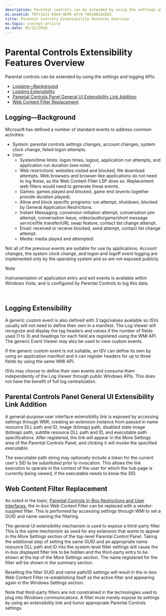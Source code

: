 ```yaml
---
description: Parental controls can be extended by using the settings and logging APIs.
ms.assetid: f0fc1b11-6de4-48f6-afc9-f05c8812d2bd
title: Parental Controls Extensibility Features Overview
ms.topic: concept-article
ms.date: 05/31/2018
---
```


# Parental Controls Extensibility Features Overview

Parental controls can be extended by using the settings and logging APIs.

-   [Logging—Background](/windows)
-   [Logging Extensibility](#logging-extensibility)
-   [Parental Controls Panel General UI Extensibility Link Addition](#parental-controls-panel-general-ui-extensibility-link-addition)
-   [Web Content Filter Replacement](#web-content-filter-replacement)

## Logging—Background

Microsoft has defined a number of standard events to address common activities:

-   System: parental controls settings changes, account changes, system clock change, failed logon attempts.
-   User:
    -   System/time limits: logon times, logout, application run attempts, and application run duration (see note).
    -   Web restrictions: websites visited and blocked, file download attempts. Web browsers and browser-like applications do not need to log these, as the Web Content Filter LSP does so. Replacement web filters would need to generate these events.
    -   Games: games played and blocked, game end (events together provide duration played).
    -   Allow and block specific programs: run attempt, shutdown, blocked by General Application Restrictions.
    -   Instant Messaging: conversion initiation attempt, conversation join attempt, conversation leave, video/audio/game/short message service/file transfer/URL swap feature, contact list change attempt.
    -   Email: received or receive blocked, send attempt, contact list change attempt.
    -   Media: media played and attempted.

Not all of the previous events are suitable for use by applications. Account changes, the system clock change, and logon and logoff event logging are implemented only by the operating system and so are not exposed publicly.

> [!Note]  
> Instrumentation of application entry and exit events is available within Windows Vista, and is configured by Parental Controls to log this data.

 

## Logging Extensibility

A generic custom event is also defined with 3 tags/values available so ISVs usually will not need to define their own in a manifest. The Log Viewer will recognize and display the tag headers and values if the number of fields used (1 to 3) and headings for each field are registered using the WMI API. The generic Event Viewer may also be used to view custom events.

If the generic custom event is not suitable, an ISV can define its own by using an application manifest and it can register headers for up to three fields by using the same WMI API.

ISVs may choose to define their own events and consume them independently of the Log Viewer through public Windows APIs. This does not have the benefit of full log centralization.

## Parental Controls Panel General UI Extensibility Link Addition

A general-purpose user interface extensibility link is exposed by accessing settings through WMI, creating an extension instance from passed in name resource DLL path and ID, image (bitmap) path, disabled state image (bitmap) path, subtitle resource DLL path and ID, and executable path specifications. After registered, the link will appear in the More Settings area of the Parental Controls Panel, and clicking it will invoke the specified executable.

The executable path string may optionally include a token for the current user's SID to be substituted prior to invocation. This allows the link execution to operate in the context of the user for which the hub page is currently being viewed, if the executable needs to know the SID.

## Web Content Filter Replacement

As noted in the topic, [Parental Controls In-Box Restrictions and User Interfaces](parental-controls-in-box-restrictions-and-user-interfaces.md), the in-box Web Content Filter can be replaced with a vendor-supplied filter. This is performed by accessing settings through WMI to set a GUID and name owning the filtering.

The general UI extensibility mechanism is used to expose a third-party filter. This is the same mechanism as used for any extension that wants to appear in the More Settings section of the top-level Parental Control Panel. Taking the additional step of setting the same GUID and an appropriate name resource DLL path and ID into the system-level filter settings will cause the in-box displayed filter link to be hidden and the third-party entry to be shown at the top of the More Settings section. The name registered for the filter will be shown in the summary section.

Resetting the filter GUID and name path/ID settings will result in the in-box Web Content Filter re-establishing itself as the active filter and appearing again in the Windows Settings section.

Note that third-party filters are not constrained in the technologies used to plug into Windows communications. A filter must merely expose its settings by using an extensibility link and honor appropriate Parental Controls settings.

 

 
